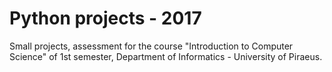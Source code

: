 # Python projects - 2017
Small projects, assessment for the course "Introduction to Computer Science" of 1st semester, Department of Informatics - University of Piraeus.
